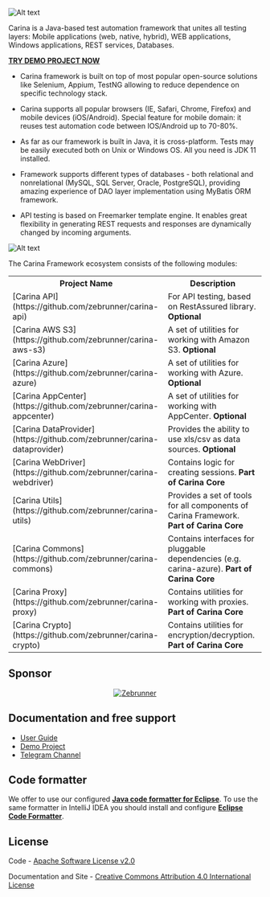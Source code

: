 ![Alt text](https://github.com/zebrunner/carina/raw/master/docs/img/carina.png "Carina Logo")

Carina is a Java-based test automation framework that unites all testing layers: Mobile applications (web, native, hybrid), WEB applications, Windows applications, REST services, Databases.

<B>[TRY DEMO PROJECT NOW](https://github.com/zebrunner/carina-demo)</B>

* Carina framework is built on top of most popular open-source solutions like Selenium, Appium, TestNG allowing to reduce dependence on specific technology stack.

* Carina supports all popular browsers (IE, Safari, Chrome, Firefox) and mobile devices (iOS/Android). Special feature for mobile domain: it reuses test automation code between IOS/Android up to 70-80%.

* As far as our framework is built in Java, it is cross-platform. Tests may be easily executed both on Unix or Windows OS. All you need is JDK 11 installed.

* Framework supports different types of databases - both relational and nonrelational (MySQL, SQL Server, Oracle, PostgreSQL), providing amazing experience of DAO layer implementation using MyBatis ORM framework.

* API testing is based on Freemarker template engine. It enables great flexibility in generating REST requests and responses are dynamically changed by incoming arguments. 

![Alt text](https://github.com/zebrunner/carina/raw/master/docs/img/carina_overview.png "Carina Overview")


The Carina Framework ecosystem consists of the following modules:
<table>
	<tr>
		<th>Project Name</th>
		<th>Description</th>
	</tr>
	<tr>
		<td>[Carina API](https://github.com/zebrunner/carina-api)</td>
		<td>For API testing, based on RestAssured library. <b>Optional</b></td>
	</tr>
    <tr>
		<td>[Carina AWS S3](https://github.com/zebrunner/carina-aws-s3)</td>
		<td>A set of utilities for working with Amazon S3. <b>Optional</b></td>
	</tr>
    <tr>
		<td>[Carina Azure](https://github.com/zebrunner/carina-azure)</td>
		<td>A set of utilities for working with Azure. <b>Optional</b></td>
	</tr>
    <tr>
		<td>[Carina AppCenter](https://github.com/zebrunner/carina-appcenter)</td>
		<td>A set of utilities for working with AppCenter. <b>Optional</b></td>
	</tr>
    <tr>
		<td>[Carina DataProvider](https://github.com/zebrunner/carina-dataprovider)</td>
		<td>Provides the ability to use xls/csv as data sources. <b>Optional</b></td>
	</tr>
    <tr>
		<td>[Carina WebDriver](https://github.com/zebrunner/carina-webdriver)</td>
		<td>Contains logic for creating sessions. <b>Part of Carina Core</b></td>
	</tr>
    <tr>
		<td>[Carina Utils](https://github.com/zebrunner/carina-utils)</td>
		<td>Provides a set of tools for all components of Carina Framework. <b>Part of Carina Core</b></td>
	</tr>
    <tr>
		<td>[Carina Commons](https://github.com/zebrunner/carina-commons)</td>
		<td>Contains interfaces for pluggable dependencies (e.g. carina-azure). <b>Part of Carina Core</b></td>
	</tr>
    <tr>
		<td>[Carina Proxy](https://github.com/zebrunner/carina-proxy)</td>
        <td>Contains utilities for working with proxies. <b>Part of Carina Core</b></td>
	</tr>
    <tr>
		<td>[Carina Crypto](https://github.com/zebrunner/carina-crypto)</td>
        <td>Contains utilities for encryption/decryption. <b>Part of Carina Core</b></td>
	</tr>
</table>

## Sponsor
<p align="center">
  <a href="https://zebrunner.com/"><img alt="Zebrunner" src="https://github.com/zebrunner/zebrunner/raw/master/docs/img/zebrunner_intro.png"></a>
</p>

## Documentation and free support
* [User Guide](http://zebrunner.github.io/carina)
* [Demo Project](https://github.com/zebrunner/carina-demo)
* [Telegram Channel](https://t.me/qps_carina)

## Code formatter
We offer to use our configured [**Java code formatter for Eclipse**](https://github.com/zebrunner/carina/blob/master/carina_formatter.xml). To use the same formatter in IntelliJ IDEA you should install and configure [**Eclipse Code Formatter**](https://plugins.jetbrains.com/plugin/6546-eclipse-code-formatter).

## License
Code - [Apache Software License v2.0](http://www.apache.org/licenses/LICENSE-2.0)

Documentation and Site - [Creative Commons Attribution 4.0 International License](http://creativecommons.org/licenses/by/4.0/deed.en_US)

